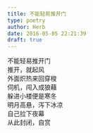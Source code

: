 ```yaml
---  
title: 不能轻易推开门  
type: poetry  
author: Herb  
date: 2016-05-05 22:21:39  
draft: true
---  
```

不能轻易推开门  
推开，就起风  
外面炽热来回穿梭  
伺机，闯入成狼藉    
躲进小楼便是寒冬  
明月高悬，泻下冰凉  
自己拉下夜幕  
从此封闭，自赏